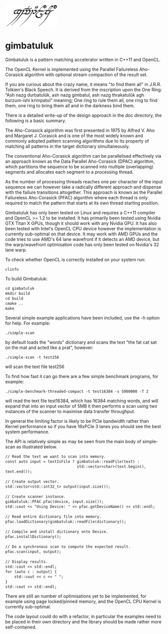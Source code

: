 ![gimbatuluk](doc/gimbatuluk1.png)
# gimbatuluk
Gimbatuluk is a pattern matching accelerator written in C++11 and OpenCL.

The OpenCL Kernel is implemented using the Parallel Failureless Aho-Corasick algorithm with optional stream compaction of the result set.

If you are curious about the crazy name, it means "to find them all" in J.R.R. Tolkien's Black Speech. It is derived from the inscription upon the One Ring: “Ash nazg durbatulûk, ash nazg gimbatul, ash nazg thrakatulûk agh burzum-ishi krimpatul” meaning; One ring to rule them all, one ring to find them, one ring to bring them all and in the darkness bind them.

There is a detailed write-up of the design approach in the doc directory, the following is a basic summary.

The Aho-Corasick algorithm was first presented in 1975 by Alfred V. Aho and Margaret J. Corasick and is one of the most widely known and commonly adopted pattern scanning algorithms due to its property of matching all patterns in the target dictionary simultaneously.

The conventional Aho-Corasick algorithm can be parallelised effectively via an approach known as the Data Parallel Aho-Corasick (DPAC) algorithm, which partitions the sequence to be scanned into multiple (overlapping) segments and allocates each segment to a processing thread.

As the number of processing threads reaches one per character of the input sequence we can however take a radically different approach and dispense with the failure transitions altogether. This approach is known as the Parallel Failureless Aho-Corasick (PFAC) algorithm where each thread is only required to match the pattern that starts at its own thread starting position.

Gimbatuluk has only been tested on Linux and requires a C++11 compiler and OpenCL >= 1.2 to be installed. It has primarily been tested using Nvidia GTX Titan X GPUs, though it should work with any Nvidia GPU. It has also been tested with Intel's OpenCL CPU device however the implementation is currently sub-optimal on that device. It may work with AMD GPUs and the code tries to use AMD's 64 lane wavefront if it detects an AMD device, but the warp/wavefront optimisation code has only been tested on Nvidia's 32 lane warp.

To check whether OpenCL is correctly installed on your system run:
````
clinfo
````

To build Gimbatuluk:
````
cd gimbatuluk
mkdir build
cd build
cmake ..
make
````

Several simple example applications have been included, use the -h option for help. For example:
````
./simple-scan
````

by default loads the "words" dictionary and scans the text "the fat cat sat on the mat and acted like a prat", however:
````
./simple-scan -t test256
````
will scan the text file test256


To find how fast it can go there are a few simple benchmark programs, for example:
````
./simple-benchmark-threaded-compact -t test16384 -s 5000000 -T 2
````
will read the text file test16384, which has 16384 matching words, and will expand that into an input vector of 5MB it then performs a scan using two instances of the scanner to maximise data transfer throughput.


In general the limiting factor is likely to be PCIe bandwidth rather than Kernel performance so if you have 16xPCIe 3 lanes you should see the best system performance.

The API is relatively simple as may be seen from the main body of simple-scan as illustrated below.
````
// Read the text we want to scan into memory.
const auto input = textIsFile ? gimbatuluk::readFile(text) :
                                std::vector<char>(text.begin(), text.end());

// Create output vector.
std::vector<std::int32_t> output(input.size());

// Create scanner instance.
gimbatuluk::PFAC pfac(device, input.size());
std::cout << "Using Device: " << pfac.getDeviceName() << std::endl;

// Read entire dictionary file into memory.
pfac.loadDictionary(gimbatuluk::readFile(dictionary));

// Compile and install dictionary onto Device.
pfac.installDictionary();

// Do a synchronous scan to compute the expected result.
pfac.scan(input, output);

// Display results.
std::cout << std::endl;
for (auto c : output) {
    std::cout << c << " ";
}
std::cout << std::endl;
````

There are still an number of optimisations yet to be implemented, for example using page locked/pinned memory, and the OpenCL CPU Kernel is currently sub-optimal.

The code layout could do with a refactor, in particular the examples need to be placed in their own directory and the library should be made rather more self-contained.
